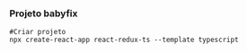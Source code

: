 ### Projeto babyfix

```
#Criar projeto
npx create-react-app react-redux-ts --template typescript
```

